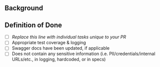 ## Background
<!-- What would a code reviewer, or a future dev, need to know about this PR in order to understand why this PR is necessary -->

## Definition of Done

- [ ] _Replace this line with individual tasks unique to your PR_
- [ ] Appropriate test coverage & logging
- [ ] Swagger docs have been updated, if applicable
- [ ] Does not contain any sensitive information (i.e. PII/credentials/internal URLs/etc., in logging, hardcoded, or in specs)
